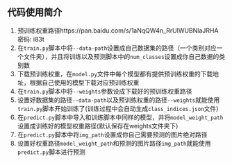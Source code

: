 ## 代码使用简介

1. 预训练权重路径https://pan.baidu.com/s/1aNqQW4n_RrUlWUBNlaJRHA 密码: i83t
2. 在`train.py`脚本中将`--data-path`设置成自己数据集的路径（一个类别对应一个文件夹），并且将训练以及预测脚本中的`num_classes`设置成你自己数据的类别数
3. 下载预训练权重，在`model.py`文件中每个模型都有提供预训练权重的下载地址，根据自己使用的模型下载对应预训练权重
4. 在`train.py`脚本中将`--weights`参数设成下载好的预训练权重路径
5. 设置好数据集的路径`--data-path`以及预训练权重的路径`--weights`就能使用`train.py`脚本开始训练了(训练过程中会自动生成`class_indices.json`文件)
6. 在`predict.py`脚本中导入和训练脚本中同样的模型，并将`model_weight_path`设置成训练好的模型权重路径(默认保存在weights文件夹下)
7. 在`predict.py`脚本中将`img_path`设置成你自己需要预测的图片绝对路径
8. 设置好权重路径`model_weight_path`和预测的图片路径`img_path`就能使用`predict.py`脚本进行预测
